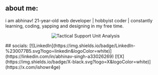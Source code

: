 ## about me:
i am abhinav! 21-year-old web developer | hobbyist coder | constantly learning, coding, yapping and designing in my free time.
<div align="center">
<p>
  <img src="https://github-readme-activity-graph.vercel.app/graph?username=abhinxvz&theme=xcode&bg_color=000000&color=ffffff&line=ffffff&point=ffffff&area=true&hide_border=true" alt="Tactical Support Unit Analysis">
</p>
</div>
## socials:
[![LinkedIn](https://img.shields.io/badge/LinkedIn-%230077B5.svg?logo=linkedin&logoColor=white)](https://linkedin.com/in/abhinav-singh-a33026269) [![X](https://img.shields.io/badge/X-black.svg?logo=X&logoColor=white)](https://x.com/ishowr4ge) 
